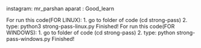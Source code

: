 instagram: mr_parshan
aparat   : Good_learn

For run this code(FOR LINUX):
    1. go to folder of code (cd strong-pass)
    2. type: python3 strong-pass-linux.py
              Finished!
For run this code(FOR WINDOWS):
    1. go to folder of code (cd strong-pass)
    2. type: python strong-pass-windows.py
              Finished!              
